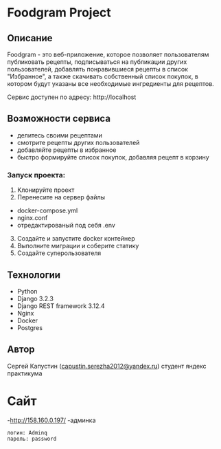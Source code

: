 # Foodgram Project

## Описание

Foodgram - это веб-приложение, которое позволяет пользователям публиковать рецепты, подписываться на публикации других пользователей, добавлять понравившиеся рецепты в список "Избранное", а также скачивать собственный список покупок, в котором будут указаны все необходимые ингредиенты для рецептов.

Сервис доступен по адресу: http://localhost

## Возможности сервиса

- делитесь своими рецептами
- смотрите рецепты других пользователей
- добавляйте рецепты в избранное
- быстро формируйте список покупок, добавляя рецепт в корзину

### Запуск проекта:
1. Клонируйте проект
2. Перенесите на сервер файлы
- docker-compose.yml
- nginx.conf
- отредактированый под себя .env
3. Создайте и запустите docker контейнер
4. Выполните миграции и соберите статику
5. Создайте суперользователя
## Технологии

- Python
- Django 3.2.3
- Django REST framework 3.12.4
- Nginx
- Docker
- Postgres

## Автор
Сергей Капустин (capustin.serezha2012@yandex.ru)
студент яндекс практикума

# Сайт
-http://158.160.0.197/
-админка
```
логин: Adminq
пароль: password

